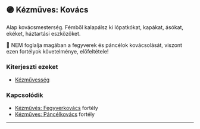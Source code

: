 ## 🟣 Kézműves: Kovács

Alap kovácsmesterség. Fémből kalapálsz ki lópatkókat, kapákat, ásókat, ekéket, háztartási eszközöket.

🔆 NEM foglalja magában a fegyverek és páncélok kovácsolását, viszont ezen fortélyok követelménye, előfeltétele!

### Kiterjeszti ezeket

- [Kézművesség](../kepzettsegek.szekunder/kezmuvesseg.md)

### Kapcsolódik

- [Kézművés: Fegyverkovács](../fortelyok.altalanos/kezmuves_fegyverkovacs.md) fortély
- [Kézműves: Páncélkovács](../fortelyok.altalanos/kezmuves_pancelkovacs.md) fortély

---
